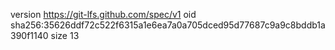 version https://git-lfs.github.com/spec/v1
oid sha256:35626ddf72c522f6315a1e6ea7a0a705dced95d77687c9a9c8bddb1a390f1140
size 13
